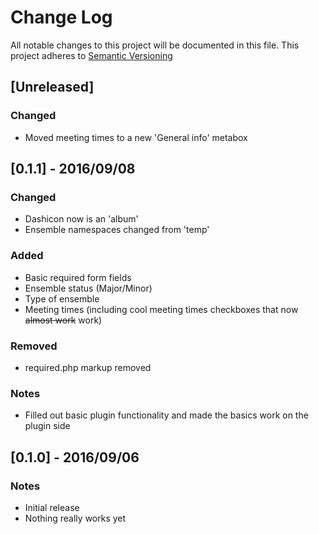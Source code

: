 # Change Log
All notable changes to this project will be documented in this file.
This project adheres to [Semantic Versioning](http://semver.org/)

## [Unreleased]
### Changed
- Moved meeting times to a new 'General info' metabox

## [0.1.1] - 2016/09/08
### Changed
- Dashicon now is an 'album'
- Ensemble namespaces changed from 'temp'

### Added
- Basic required form fields
-   Ensemble status (Major/Minor)
-   Type of ensemble
-   Meeting times (including cool meeting times checkboxes that now ~~almost work~~ work)

### Removed
- required.php markup removed

### Notes
- Filled out basic plugin functionality and made the basics work on the plugin side

## [0.1.0] - 2016/09/06
### Notes
- Initial release
- Nothing really works yet